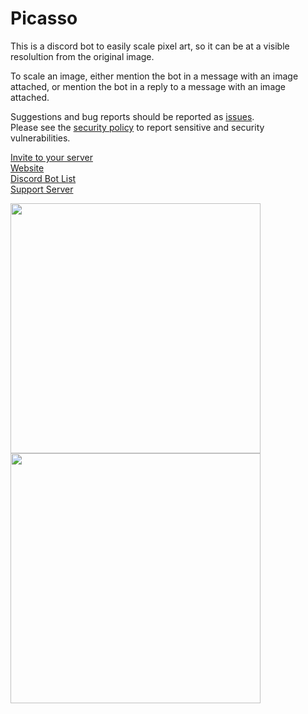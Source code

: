 # Picasso

This is a discord bot to easily scale pixel art, so it can be at a visible resolultion from the original image.

To scale an image, either mention the bot in a message with an image attached, or mention the bot in a reply to a message with an image attached.

Suggestions and bug reports should be reported as [issues](https://github.com/Beatso/Picasso/issues/new).  
Please see the [security policy](https://github.com/Beatso/Picasso/security/policy) to report sensitive and security vulnerabilities.

[Invite to your server](https://discord.com/oauth2/authorize?client_id=782381167134900234&scope=bot&permissions=35840)     
[Website](https://www.beatso.tk/project/picasso/)  
[Discord Bot List](https://top.gg/bot/763842999573544981)  
[Support Server](https://www.beatso.tk/discord)  

<img width="400" src="https://www.beatso.tk/project/picasso/reply.gif"> <img width="400" src="https://www.beatso.tk/project/picasso/direct.gif">
